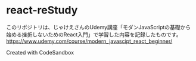 # react-reStudy

このリポジトリは、じゃけえさんのUdemy講座「モダンJavaScriptの基礎から始める挫折しないためのReact入門」で学習した内容を記録したものです。
https://www.udemy.com/course/modern_javascipt_react_beginner/

Created with CodeSandbox
